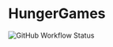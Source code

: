 # HungerGames
 
![GitHub Workflow Status](https://img.shields.io/github/workflow/status/Extollite/HungerGames/Maven%20Package?style=for-the-badge)
